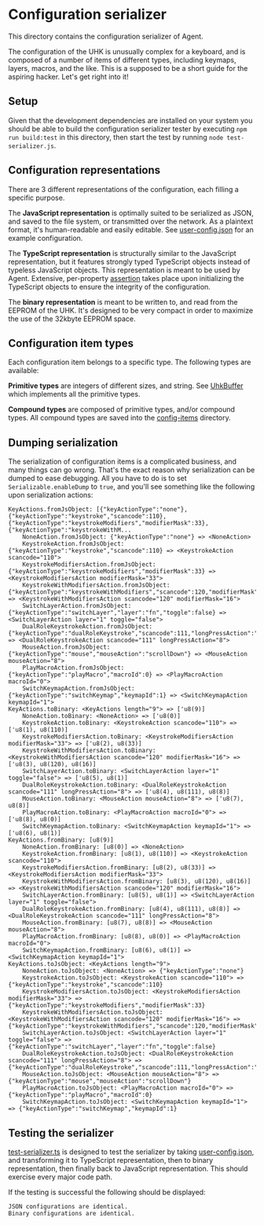 # Configuration serializer

This directory contains the configuration serializer of Agent.

The configuration of the UHK is unusually complex for a keyboard, and is composed of a number of items of different types, including keymaps, layers, macros, and the like. This is a supposed to be a short guide for the aspiring hacker. Let's get right into it!

## Setup

Given that the development dependencies are installed on your system you should be able to build the configuration serializer tester by executing `npm run build:test` in this directory, then start the test by running `node test-serializer.js`.

## Configuration representations

There are 3 different representations of the configuration, each filling a specific purpose.

The **JavaScript representation** is optimally suited to be serialized as JSON, and saved to the file system, or transmitted over the network. As a plaintext format, it's human-readable and easily editable. See [user-config.json](../../../uhk-web/src/app/services/user-config.json) for an example configuration.

The **TypeScript representation** is structurally similar to the JavaScript representation, but it features strongly typed TypeScript objects instead of typeless JavaScript objects. This representation is meant to be used by Agent. Extensive, per-property [assertion](assert.ts) takes place upon initializing the TypeScript objects to ensure the integrity of the configuration.

The **binary representation** is meant to be written to, and read from the EEPROM of the UHK. It's designed to be very compact in order to maximize the use of the 32kbyte EEPROM space.

## Configuration item types

Each configuration item belongs to a specific type. The following types are available:

**Primitive types** are integers of different sizes, and string. See [UhkBuffer](UhkBuffer.ts) which implements all the primitive types.

**Compound types** are composed of primitive types, and/or compound types. All compound types are saved into the [config-items](config-items) directory.

## Dumping serialization

The serialization of configuration items is a complicated business, and many things can go wrong. That's the exact reason why serialization can be dumped to ease debugging. All you have to do is to set `Serializable.enableDump` to `true`, and you'll see something like the following upon serialization actions:

```
KeyActions.fromJsObject: [{"keyActionType":"none"},{"keyActionType":"keystroke","scancode":110},{"keyActionType":"keystrokeModifiers","modifierMask":33},{"keyActionType":"keystrokeWithM...
    NoneAction.fromJsObject: {"keyActionType":"none"} => <NoneAction>
    KeystrokeAction.fromJsObject: {"keyActionType":"keystroke","scancode":110} => <KeystrokeAction scancode="110">
    KeystrokeModifiersAction.fromJsObject: {"keyActionType":"keystrokeModifiers","modifierMask":33} => <KeystrokeModifiersAction modifierMask="33">
    KeystrokeWithModifiersAction.fromJsObject: {"keyActionType":"keystrokeWithModifiers","scancode":120,"modifierMask":16} => <KeystrokeWithModifiersAction scancode="120" modifierMask="16">
    SwitchLayerAction.fromJsObject: {"keyActionType":"switchLayer","layer":"fn","toggle":false} => <SwitchLayerAction layer="1" toggle="false">
    DualRoleKeystrokeAction.fromJsObject: {"keyActionType":"dualRoleKeystroke","scancode":111,"longPressAction":"mod"} => <DualRoleKeystrokeAction scancode="111" longPressAction="8">
    MouseAction.fromJsObject: {"keyActionType":"mouse","mouseAction":"scrollDown"} => <MouseAction mouseAction="8">
    PlayMacroAction.fromJsObject: {"keyActionType":"playMacro","macroId":0} => <PlayMacroAction macroId="0">
    SwitchKeymapAction.fromJsObject: {"keyActionType":"switchKeymap","keymapId":1} => <SwitchKeymapAction keymapId="1">
KeyActions.toBinary: <KeyActions length="9"> => ['u8(9)]
    NoneAction.toBinary: <NoneAction> => ['u8(0)]
    KeystrokeAction.toBinary: <KeystrokeAction scancode="110"> => ['u8(1), u8(110)]
    KeystrokeModifiersAction.toBinary: <KeystrokeModifiersAction modifierMask="33"> => ['u8(2), u8(33)]
    KeystrokeWithModifiersAction.toBinary: <KeystrokeWithModifiersAction scancode="120" modifierMask="16"> => ['u8(3), u8(120), u8(16)]
    SwitchLayerAction.toBinary: <SwitchLayerAction layer="1" toggle="false"> => ['u8(5), u8(1)]
    DualRoleKeystrokeAction.toBinary: <DualRoleKeystrokeAction scancode="111" longPressAction="8"> => ['u8(4), u8(111), u8(8)]
    MouseAction.toBinary: <MouseAction mouseAction="8"> => ['u8(7), u8(8)]
    PlayMacroAction.toBinary: <PlayMacroAction macroId="0"> => ['u8(8), u8(0)]
    SwitchKeymapAction.toBinary: <SwitchKeymapAction keymapId="1"> => ['u8(6), u8(1)]
KeyActions.fromBinary: [u8(9)]
    NoneAction.fromBinary: [u8(0)] => <NoneAction>
    KeystrokeAction.fromBinary: [u8(1), u8(110)] => <KeystrokeAction scancode="110">
    KeystrokeModifiersAction.fromBinary: [u8(2), u8(33)] => <KeystrokeModifiersAction modifierMask="33">
    KeystrokeWithModifiersAction.fromBinary: [u8(3), u8(120), u8(16)] => <KeystrokeWithModifiersAction scancode="120" modifierMask="16">
    SwitchLayerAction.fromBinary: [u8(5), u8(1)] => <SwitchLayerAction layer="1" toggle="false">
    DualRoleKeystrokeAction.fromBinary: [u8(4), u8(111), u8(8)] => <DualRoleKeystrokeAction scancode="111" longPressAction="8">
    MouseAction.fromBinary: [u8(7), u8(8)] => <MouseAction mouseAction="8">
    PlayMacroAction.fromBinary: [u8(8), u8(0)] => <PlayMacroAction macroId="0">
    SwitchKeymapAction.fromBinary: [u8(6), u8(1)] => <SwitchKeymapAction keymapId="1">
KeyActions.toJsObject: <KeyActions length="9">
    NoneAction.toJsObject: <NoneAction> => {"keyActionType":"none"}
    KeystrokeAction.toJsObject: <KeystrokeAction scancode="110"> => {"keyActionType":"keystroke","scancode":110}
    KeystrokeModifiersAction.toJsObject: <KeystrokeModifiersAction modifierMask="33"> => {"keyActionType":"keystrokeModifiers","modifierMask":33}
    KeystrokeWithModifiersAction.toJsObject: <KeystrokeWithModifiersAction scancode="120" modifierMask="16"> => {"keyActionType":"keystrokeWithModifiers","scancode":120,"modifierMask":16}
    SwitchLayerAction.toJsObject: <SwitchLayerAction layer="1" toggle="false"> => {"keyActionType":"switchLayer","layer":"fn","toggle":false}
    DualRoleKeystrokeAction.toJsObject: <DualRoleKeystrokeAction scancode="111" longPressAction="8"> => {"keyActionType":"dualRoleKeystroke","scancode":111,"longPressAction":"mod"}
    MouseAction.toJsObject: <MouseAction mouseAction="8"> => {"keyActionType":"mouse","mouseAction":"scrollDown"}
    PlayMacroAction.toJsObject: <PlayMacroAction macroId="0"> => {"keyActionType":"playMacro","macroId":0}
    SwitchKeymapAction.toJsObject: <SwitchKeymapAction keymapId="1"> => {"keyActionType":"switchKeymap","keymapId":1}
```

## Testing the serializer

[test-serializer.ts](test-serializer.ts) is designed to test the serializer by taking [user-config.json](../../../uhk-web/src/app/services/user-config.json), and transforming it to TypeScript representation, then to binary representation, then finally back to JavaScript representation. This should exercise every major code path.

If the testing is successful the following should be displayed:

```
JSON configurations are identical.
Binary configurations are identical.
```
